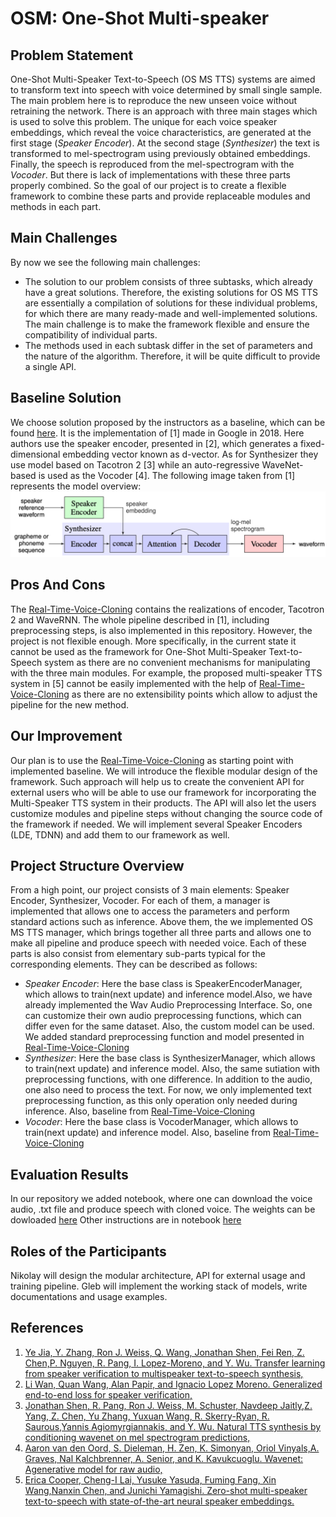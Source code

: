 # OSM: One-Shot Multi-speaker

## Problem Statement
One-Shot Multi-Speaker Text-to-Speech (OS MS TTS) systems are aimed to transform text into speech with voice determined by small single sample.
The main problem here is to reproduce the new unseen voice without retraining the network. 
There is an approach with three main stages which is used to solve this problem.
The unique for each voice speaker embeddings, which reveal the voice characteristics, are generated at the first stage (_Speaker Encoder_).
At the second stage (_Synthesizer_) the text is transformed to mel-spectrogram using previously obtained embeddings. 
Finally, the speech is reproduced from the mel-spectrogram with the _Vocoder_. 
But there is lack of implementations with these three parts properly combined. So the goal of our project is to create a flexible framework to combine these parts and provide replaceable modules and methods in each part.

## Main Challenges
By now we see the following main challenges:
- The solution to our problem consists of three subtasks, which already have a great solutions. 
  Therefore, the existing solutions for OS MS TTS are essentially a compilation of solutions for these individual problems, for which there are many ready-made and well-implemented solutions. 
  The main challenge is to make the framework flexible and ensure the compatibility of individual parts.
- The methods used in each subtask differ in the set of parameters and the nature of the algorithm. Therefore, it will be quite difficult to provide a single API.

## Baseline Solution
We choose solution proposed by the instructors as a baseline, which can be found [here](https://github.com/CorentinJ/Real-Time-Voice-Cloning "here"). 
It is the implementation of [1] made in Google in 2018. 
Here authors use the speaker encoder, presented in [2], which generates a fixed-dimensional embedding vector known as d-vector. 
As for Synthesizer they use model based on Tacotron 2 [3] while an auto-regressive WaveNet-based is used as the Vocoder [4].
The following image taken from [1] represents the model overview:
<img src=doc/baseline_arch.png/>

## Pros And Cons
The [Real-Time-Voice-Cloning](https://github.com/CorentinJ/Real-Time-Voice-Cloning "Real-Time-Voice-Cloning") contains the realizations of encoder, Tacotron 2 and WaveRNN. 
The whole pipeline described in [1], including preprocessing steps, is also implemented in this repository. 
However, the project is not flexible enough. 
More specifically, in the current state it cannot be used as the framework for One-Shot Multi-Speaker Text-to-Speech system as there are no convenient mechanisms for manipulating with the three main modules. 
For example, the proposed multi-speaker TTS system in [5] cannot be easily implemented with the help of [Real-Time-Voice-Cloning](https://github.com/CorentinJ/Real-Time-Voice-Cloning "Real-Time-Voice-Cloning") as there are no extensibility points which allow to adjust the pipeline for the new method. 

## Our Improvement 
Our plan is to use the [Real-Time-Voice-Cloning](https://github.com/CorentinJ/Real-Time-Voice-Cloning "Real-Time-Voice-Cloning") as starting point with implemented baseline. 
We will introduce the flexible modular design of the framework. 
Such approach will help us to create the convenient API for external users who will be able to use our framework for incorporating the Multi-Speaker TTS system in their products. 
The API will also let the users customize modules and pipeline steps without changing the source code of the framework if needed. 
We will implement several Speaker Encoders (LDE, TDNN) and add them to our framework as well.

## Project Structure Overview
From a high point, our project consists of 3 main elements: Speaker Encoder, Synthesizer, Vocoder. For each of them, a manager is implemented that allows one to access the parameters and perform standard actions such as inference. Above them, the we implemented OS MS TTS manager, which brings together all three parts  and allows one to make all pipeline and produce speech with needed voice. Each of these parts is also consist from elementary sub-parts typical for the corresponding elements. They can be described as follows:
 - _Speaker Encoder_: Here the base class is SpeakerEncoderManager, which allows to train(next update) and inference model.Also, we have already  implemented the Wav Audio Preprocessing Interface. So, one can customize their own audio preprocessing functions, which can differ even for the same dataset. Also, the custom model can be used. We added standard preprocessing function and model presented in [Real-Time-Voice-Cloning](https://github.com/CorentinJ/Real-Time-Voice-Cloning "Real-Time-Voice-Cloning") 
 - _Synthesizer_: Here the base class is SynthesizerManager, which allows to train(next update) and inference model. Also, the same sutiation with preprocessing functions, with one difference. In addition to the audio, one also need to process the text. For now, we only implemented text preprocessing function, as this only operation only needed during inference. Also, baseline from [Real-Time-Voice-Cloning](https://github.com/CorentinJ/Real-Time-Voice-Cloning "Real-Time-Voice-Cloning") 
 - _Vocoder_: Here the base class is VocoderManager, which allows to train(next update) and inference model. Also, baseline from [Real-Time-Voice-Cloning](https://github.com/CorentinJ/Real-Time-Voice-Cloning "Real-Time-Voice-Cloning") 
 
 ## Evaluation Results
 In our repository we added notebook, where one can download the voice audio, .txt file and produce speech with cloned voice.
 The weights can be dowloaded [here](https://github.com/blue-fish/Real-Time-Voice-Cloning/releases/download/v1.0/pretrained.zip "load weights")
 Other instructions are in notebook [here](https://github.com/adasegroup/OSM-one-shot-multispeaker/blob/main/notebooks/demonstration.ipynb " notebook")
 


## Roles of the Participants
Nikolay will design the modular architecture, API for external usage and training pipeline.
Gleb will implement the working stack of models, write documentations and usage examples.

## References
1. [Ye Jia, Y. Zhang, Ron J. Weiss, Q. Wang, Jonathan Shen, Fei Ren, Z. Chen,P. Nguyen, R. Pang, I. Lopez-Moreno, and Y. Wu.  Transfer learning from speaker verification to multispeaker text-to-speech synthesis,](https://arxiv.org/pdf/1806.04558.pdf) 
2. [Li  Wan,  Quan  Wang,  Alan  Papir,  and  Ignacio  Lopez  Moreno.   Generalized  end-to-end  loss  for  speaker  verification,](https://arxiv.org/pdf/1710.10467.pdf)
3. [Jonathan  Shen,  R.  Pang,  Ron  J.  Weiss,  M.  Schuster,  Navdeep  Jaitly,Z. Yang, Z. Chen, Yu Zhang, Yuxuan Wang, R. Skerry-Ryan, R. Saurous,Yannis Agiomyrgiannakis, and Y. Wu. Natural TTS synthesis by conditioning wavenet on mel spectrogram predictions,](https://arxiv.org/pdf/1712.05884.pdf)
4. [ Aaron  van  den  Oord,  S.  Dieleman,  H.  Zen,  K.  Simonyan,  Oriol  Vinyals,A. Graves, Nal Kalchbrenner, A. Senior, and K. Kavukcuoglu.  Wavenet:  Agenerative model for raw audio,](https://arxiv.org/pdf/1609.03499.pdf)
5. [Erica  Cooper,  Cheng-I  Lai,  Yusuke  Yasuda,  Fuming  Fang,  Xin  Wang,Nanxin  Chen,  and  Junichi  Yamagishi.    Zero-shot  multi-speaker  text-to-speech with state-of-the-art neural speaker embeddings.](https://arxiv.org/pdf/1910.10838.pdf)
